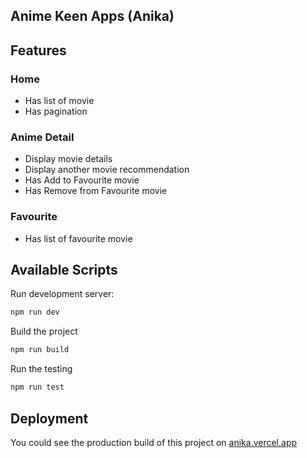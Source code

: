 ## Anime Keen Apps (Anika)

## Features

### Home

- Has list of movie
- Has pagination

### Anime Detail

- Display movie details
- Display another movie recommendation
- Has Add to Favourite movie
- Has Remove from Favourite movie

### Favourite

- Has list of favourite movie

## Available Scripts

Run development server:

```bash
npm run dev
```

Build the project

```bash
npm run build
```

Run the testing

```bash
npm run test
```

## Deployment

You could see the production build of this project on [anika.vercel.app](https://anika.vercel.app/)
